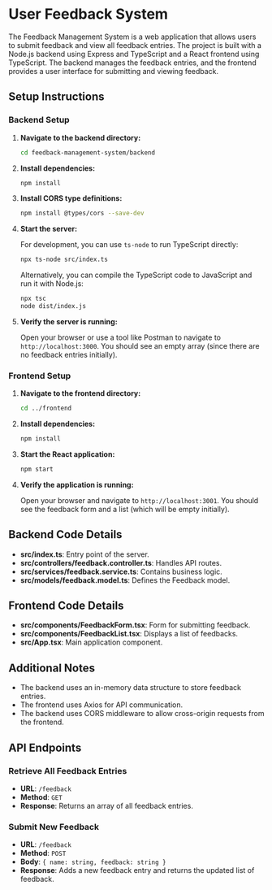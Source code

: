 # User Feedback System 

The Feedback Management System is a web application that allows users to submit feedback and view all feedback entries. The project is built with a Node.js backend using Express and TypeScript and a React frontend using TypeScript. The backend manages the feedback entries, and the frontend provides a user interface for submitting and viewing feedback.


## Setup Instructions

### Backend Setup

1. **Navigate to the backend directory:**

    ```bash
    cd feedback-management-system/backend
    ```

2. **Install dependencies:**

    ```bash
    npm install
    ```

3. **Install CORS type definitions:**

    ```bash
    npm install @types/cors --save-dev
    ```

4. **Start the server:**

    For development, you can use `ts-node` to run TypeScript directly:

    ```bash
    npx ts-node src/index.ts
    ```

    Alternatively, you can compile the TypeScript code to JavaScript and run it with Node.js:

    ```bash
    npx tsc
    node dist/index.js
    ```

5. **Verify the server is running:**

    Open your browser or use a tool like Postman to navigate to `http://localhost:3000`. You should see an empty array (since there are no feedback entries initially).

### Frontend Setup

1. **Navigate to the frontend directory:**

    ```bash
    cd ../frontend
    ```

2. **Install dependencies:**

    ```bash
    npm install
    ```

3. **Start the React application:**

    ```bash
    npm start
    ```

4. **Verify the application is running:**

    Open your browser and navigate to `http://localhost:3001`. You should see the feedback form and a list (which will be empty initially).

## Backend Code Details

- **src/index.ts**: Entry point of the server.
- **src/controllers/feedback.controller.ts**: Handles API routes.
- **src/services/feedback.service.ts**: Contains business logic.
- **src/models/feedback.model.ts**: Defines the Feedback model.

## Frontend Code Details

- **src/components/FeedbackForm.tsx**: Form for submitting feedback.
- **src/components/FeedbackList.tsx**: Displays a list of feedbacks.
- **src/App.tsx**: Main application component.

## Additional Notes

- The backend uses an in-memory data structure to store feedback entries.
- The frontend uses Axios for API communication.
- The backend uses CORS middleware to allow cross-origin requests from the frontend.

## API Endpoints

### Retrieve All Feedback Entries

- **URL**: `/feedback`
- **Method**: `GET`
- **Response**: Returns an array of all feedback entries.

### Submit New Feedback

- **URL**: `/feedback`
- **Method**: `POST`
- **Body**: `{ name: string, feedback: string }`
- **Response**: Adds a new feedback entry and returns the updated list of feedback.

